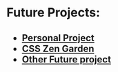 <h1><strong>Future Projects:</strong></h1>

<h2>
<ul>
  <li>
    <a href="https://csis-304-personal-project--seanwilkinson4.repl.co/">Personal Project</a>
  </li>
  <li>
     <a href="https://css-zen-garden.seanwilkinson4.repl.co/">CSS Zen Garden</a>
  </li>
  <li> 
    <a href="./project3">Other Future project</a>
  </li>
</ul>
</h2>
